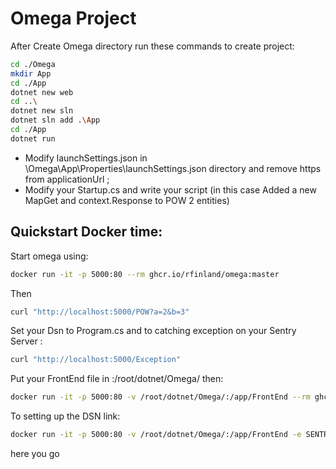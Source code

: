 # Omega Project 
After Create Omega directory run these commands to create project:
```bash
cd ./Omega
mkdir App 
cd ./App
dotnet new web
cd ..\
dotnet new sln
dotnet sln add .\App
cd ./App
dotnet run
```
- Modify launchSettings.json in \Omega\App\Properties\launchSettings.json directory and remove https from applicationUrl ;
- Modify your Startup.cs and write your script (in this case Added a new MapGet and context.Response to POW 2 entities) 

## Quickstart Docker time:
Start omega using:
```bash
docker run -it -p 5000:80 --rm ghcr.io/rfinland/omega:master
```
Then 
```bash
curl "http://localhost:5000/POW?a=2&b=3"
```

Set your Dsn to Program.cs and to catching exception on your Sentry Server :
```bash
curl "http://localhost:5000/Exception"
```
Put your FrontEnd file in :/root/dotnet/Omega/  then:
```bash
docker run -it -p 5000:80 -v /root/dotnet/Omega/:/app/FrontEnd --rm ghcr.io/rfinland/omega:master
```
To setting up the DSN link:
```bash
docker run -it -p 5000:80 -v /root/dotnet/Omega/:/app/FrontEnd -e SENTRY_DSN="Your_Link_Here" --rm ghcr.io/rfinland/omega:master
```

here you go
